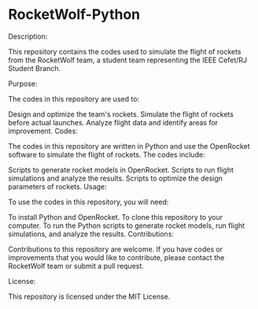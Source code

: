 # RocketWolf-Python
Description:

This repository contains the codes used to simulate the flight of rockets from the RocketWolf team, a student team representing the IEEE Cefet/RJ Student Branch.

Purpose:

The codes in this repository are used to:

Design and optimize the team's rockets.
Simulate the flight of rockets before actual launches.
Analyze flight data and identify areas for improvement.
Codes:

The codes in this repository are written in Python and use the OpenRocket software to simulate the flight of rockets. The codes include:

Scripts to generate rocket models in OpenRocket.
Scripts to run flight simulations and analyze the results.
Scripts to optimize the design parameters of rockets.
Usage:

To use the codes in this repository, you will need:

To install Python and OpenRocket.
To clone this repository to your computer.
To run the Python scripts to generate rocket models, run flight simulations, and analyze the results.
Contributions:

Contributions to this repository are welcome. If you have codes or improvements that you would like to contribute, please contact the RocketWolf team or submit a pull request.

License:

This repository is licensed under the MIT License.

